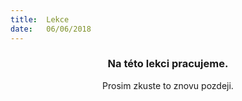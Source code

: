 ```yaml
---
title:  Lekce
date:   06/06/2018
---
```


### <center>Na této lekci pracujeme.</center>
<center>Prosim zkuste to znovu pozdeji.</center>